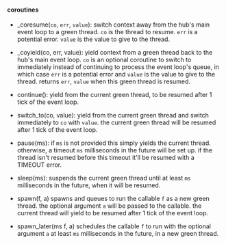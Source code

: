 

#### coroutines

* \_coresume(`co`, `err`, `value`):
	switch context away from the hub's main event loop to a green thread. `co` is
	the thread to resume. `err` is a potential error. `value` is the value to
	give to the thread.

* \_coyield(co, err, value):
	yield context from a green thread back to the hub's main event loop. `co` is
	an optional coroutine to switch to immediately instead of continuing to
	process the event loop's queue, in which case `err` is a potential error and
	`value` is the value to give to the thread. returns `err`, `value` when this
	green thread is resumed.

* continue():
	yield from the current green thread, to be resumed after 1 tick of the event
	loop.

* switch_to(co, value):
	yield from the current green thread and switch immediately to `co` with
	`value`. the current green thread will be resumed after 1 tick of the event
	loop.

* pause(ms):
	if `ms` is not provided this simply yields the current thread. otherwise, a
	timeout `ms` milliseconds in the future will be set up. if the thread isn't
	resumed before this timeout it'll be resumed with a TIMEOUT error.

* sleep(ms):
	suspends the current green thread until at least `ms` milliseconds in the
	future, when it will be resumed.

* spawn(f, a)
	spawns and queues to run the callable `f` as a new green thread. the optional
	argument `a` will be passed to the callable. the current thread will yield to
	be resumed after 1 tick of the event loop.

* spawn_later(ms f, a)
	schedules the callable `f` to run with the optional argument `a` at least
	`ms` milliseconds in the future, in a new green thread.
